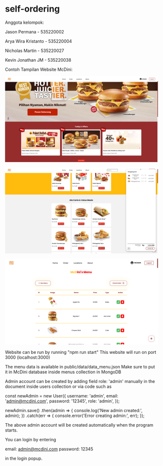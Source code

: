 # self-ordering

Anggota kelompok:

Jason Permana - 535220002

Arya Wira Kristanto - 535220004

Nicholas Martin - 535220027

Kevin Jonathan JM - 535220038


Contoh Tampilan Website McDini:

![SCREENSHOT 1](public/assets/Screenshot_1.png)

![SCREENSHOT 2](public/assets/Screenshot_2.png)

![SCREENSHOT 3](public/assets/Screenshot_3.png)

Website can be run by running "npm run start"
This website will run on port 3000 (localhost:3000)

The menu data is available in public/data/data_menu.json
Make sure to put it in McDini database inside menus collection in MongoDB

Admin account can be created by adding field role: 'admin' manually in the document inside users collection or via code such as

const newAdmin = new User({
    username: 'admin',
    email: 'admin@mcdini.com',
    password: '12345',
    role: 'admin',
  });
  
newAdmin.save()
.then(admin => {
    console.log('New admin created:', admin);
})
.catch(err => {
    console.error('Error creating admin:', err);
});

The above admin account will be created automatically when the program starts.

You can login by entering

email: admin@mcdini.com
password: 12345

in the login popup.
